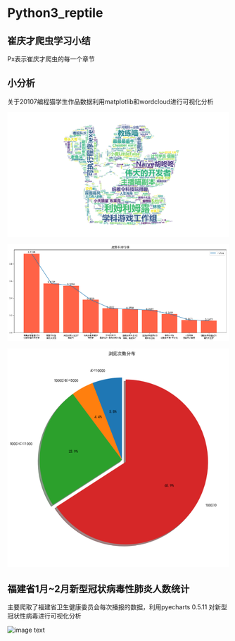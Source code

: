 # Python3_reptile



## 崔庆才爬虫学习小结

Px表示崔庆才爬虫的每一个章节

## 小分析
关于20107编程猫学生作品数据利用matplotlib和wordcloud进行可视化分析

![image text](https://github.com/KANG99/Python3_reptile/blob/master/%E5%B0%8F%E5%88%86%E6%9E%90/result.png)

![image text](https://github.com/KANG99/Python3_reptile/blob/master/%E5%B0%8F%E5%88%86%E6%9E%90/goodrank.png)

![image text](https://github.com/KANG99/Python3_reptile/blob/master/%E5%B0%8F%E5%88%86%E6%9E%90/views.png)

## 福建省1月~2月新型冠状病毒性肺炎人数统计
主要爬取了福建省卫生健康委员会每次播报的数据，利用pyecharts 0.5.11 对新型冠状性病毒进行可视化分析

![image text](https://github.com/KANG99/Python3_reptile/blob/master/1%E6%9C%88%7E2%E6%9C%88%E6%96%B0%E5%9E%8B%E5%86%A0%E7%8A%B6%E7%97%85%E6%AF%92%E6%80%A7%E8%82%BA%E7%82%8E%E4%BA%BA%E6%95%B0%E7%BB%9F%E8%AE%A1(%E7%A6%8F%E5%BB%BA%E7%9C%81%EF%BC%89)/result.png)